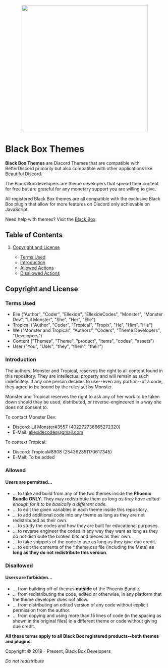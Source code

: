 <p align="center">
   <img src="http://i.picpar.com/BSwd.png" height="400px">
</p>

# Black Box Themes
**Black Box Themes** are Discord Themes that are compatible with BetterDiscord primarily but also compatible with other applications like Beautiful Discord.

The Black Box developers are theme developers that spread their content for free but are grateful for any monetary support you are willing to give.

All registered Black Box themes are all compatible with the exclusive Black Box plugin that allow for more features on Discord only achievable on JavaScript.

Need help with themes? Visit the [Black Box](https://discord.gg/TeRQEPb).

## Table of Contents
1. [Copyright and License](#copyright-and-license)
   
    + [Terms Used](#terms-used)
    + [Introduction](#introduction)
    + [Allowed Actions](#allowed)
    + [Disallowed Actions](#disallowed)

## Copyright and License
### Terms Used
- Elle ("Author", "Coder", "Ellexide", "EllexideCodes", "Monster", "Monster Dev", "Lil Monster", "She", "Her", "Elle")
- Tropical ("Author", "Coder", "Tropical", "Tropix", "He", "Him", "His")
- We ("Monster and Tropical", "Authors", "Coders", "Theme Developers", "Developers")
- Content ("Themes", "Theme", "product", "items", "codes", "assets")
- User ("You", "User", "they", "them", "their")

### Introduction
The authors, Monster and Tropical, reserves the right to all content found in this repository. They are intellectual property and will remain as such indefinitely. If any one person decides to use--even any portion--of a code, they agree to be bound by the rules set by Monster.

Monster and Tropical reserves the right to ask any of her work to be taken down should they be used, distributed, or reverse-engineered in a way she does not consent to.

To contact Monster Dev:

+ Discord: Lil Monster#3557 (402272736665272320)
+ E-Mail: ellexidecodes@gmail.com

To context Tropical:

+ Discord: Tropical#8908 (254362351170617345)
+ E-Mail: To be added

### Allowed
#### Users are permitted...
- ... to take and build from any of the two themes inside the **Phoenix Bundle ONLY.** They may redistribute them *as long as they have edited enough for it to be basically a different code.*
- ... to edit the given variables in each theme inside this repository.
- ... to add additional code into any theme as long as they are not redistributed as their own.
- ... to study the codes and how they are built for educational purposes.
- ... to reverse engineer the codes in any way they want as long as they do not distribute the broken bits and pieces as their own.
- ... to take snippets of the code to use as long as they give due credit.
- ... to edit the contents of the *.theme.css file (including the Meta) **as long as they do not redistribute this version**.

### Disallowed
#### Users are forbidden...
- ... from building off of themes **outside** of the Phoenix Bundle.
- ... from redistributing the code, edited or otherwise, in any platform that the theme developer does not allow.
- ... from distributing an edited version of any code without explicit permission from the author.
- ... from copying and using more than 15 lines of code (in the spacing as shown in the original files) in a different theme or code without giving due credit.

**All these terms apply to all Black Box registered products--both themes and plugins**

Copyright © 2019 - Present, Black Box Developers

*Do not redistribute*